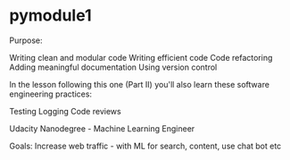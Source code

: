 # pymodule1

Purpose:

Writing clean and modular code
Writing efficient code
Code refactoring
Adding meaningful documentation
Using version control



In the lesson following this one (Part II) you'll also learn these software engineering practices:

Testing
Logging
Code reviews


Udacity Nanodegree - Machine Learning Engineer 

Goals: Increase web traffic - with ML for search, content, use chat bot etc 

